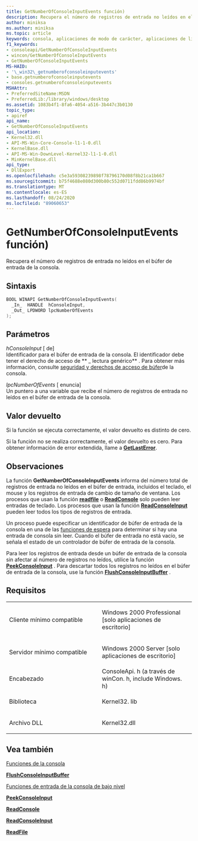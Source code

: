 ```yaml
---
title: GetNumberOfConsoleInputEvents función)
description: Recupera el número de registros de entrada no leídos en el búfer de entrada de la consola.
author: miniksa
ms.author: miniksa
ms.topic: article
keywords: consola, aplicaciones de modo de carácter, aplicaciones de línea de comandos, aplicaciones de terminal, API de consola
f1_keywords:
- consoleapi/GetNumberOfConsoleInputEvents
- wincon/GetNumberOfConsoleInputEvents
- GetNumberOfConsoleInputEvents
MS-HAID:
- '\_win32\_getnumberofconsoleinputevents'
- base.getnumberofconsoleinputevents
- consoles.getnumberofconsoleinputevents
MSHAttr:
- PreferredSiteName:MSDN
- PreferredLib:/library/windows/desktop
ms.assetid: 1083b4f1-8fa6-4054-a516-3b447c3b0130
topic_type:
- apiref
api_name:
- GetNumberOfConsoleInputEvents
api_location:
- Kernel32.dll
- API-MS-Win-Core-Console-l1-1-0.dll
- KernelBase.dll
- API-MS-Win-DownLevel-Kernel32-l1-1-0.dll
- MinKernelBase.dll
api_type:
- DllExport
ms.openlocfilehash: c5e3a59308239898f78796170d08f8b21ca1b667
ms.sourcegitcommit: b75f4688e080d300b80c552d0711fdd86b9974bf
ms.translationtype: MT
ms.contentlocale: es-ES
ms.lasthandoff: 08/24/2020
ms.locfileid: "89060653"
---
```

# <a name="getnumberofconsoleinputevents-function"></a>GetNumberOfConsoleInputEvents función)


Recupera el número de registros de entrada no leídos en el búfer de entrada de la consola.

<a name="syntax"></a>Sintaxis
------

```C
BOOL WINAPI GetNumberOfConsoleInputEvents(
  _In_  HANDLE  hConsoleInput,
  _Out_ LPDWORD lpcNumberOfEvents
);
```

<a name="parameters"></a>Parámetros
----------

*hConsoleInput* \[ de\]  
Identificador para el búfer de entrada de la consola. El identificador debe tener el derecho de acceso de ** \_ lectura genérico** . Para obtener más información, consulte [seguridad y derechos de acceso de búfer](console-buffer-security-and-access-rights.md)de la consola.

*lpcNumberOfEvents* \[ enuncia\]  
Un puntero a una variable que recibe el número de registros de entrada no leídos en el búfer de entrada de la consola.

<a name="return-value"></a>Valor devuelto
------------

Si la función se ejecuta correctamente, el valor devuelto es distinto de cero.

Si la función no se realiza correctamente, el valor devuelto es cero. Para obtener información de error extendida, llame a [**GetLastError**](https://msdn.microsoft.com/library/windows/desktop/ms679360).

<a name="remarks"></a>Observaciones
-------

La función **GetNumberOfConsoleInputEvents** informa del número total de registros de entrada no leídos en el búfer de entrada, incluidos el teclado, el mouse y los registros de entrada de cambio de tamaño de ventana. Los procesos que usan la función [**readfile**](https://msdn.microsoft.com/library/windows/desktop/aa365467) o [**ReadConsole**](readconsole.md) solo pueden leer entradas de teclado. Los procesos que usan la función [**ReadConsoleInput**](readconsoleinput.md) pueden leer todos los tipos de registros de entrada.

Un proceso puede especificar un identificador de búfer de entrada de la consola en una de las [funciones de espera](https://msdn.microsoft.com/library/windows/desktop/ms687069) para determinar si hay una entrada de consola sin leer. Cuando el búfer de entrada no está vacío, se señala el estado de un controlador de búfer de entrada de la consola.

Para leer los registros de entrada desde un búfer de entrada de la consola sin afectar al número de registros no leídos, utilice la función [**PeekConsoleInput**](peekconsoleinput.md) . Para descartar todos los registros no leídos en el búfer de entrada de la consola, use la función [**FlushConsoleInputBuffer**](flushconsoleinputbuffer.md) .

<a name="requirements"></a>Requisitos
------------

<table>
<colgroup>
<col width="50%" />
<col width="50%" />
</colgroup>
<tbody>
<tr class="odd">
<td><p>Cliente mínimo compatible</p></td>
<td><p>Windows 2000 Professional [solo aplicaciones de escritorio]</p></td>
</tr>
<tr class="even">
<td><p>Servidor mínimo compatible</p></td>
<td><p>Windows 2000 Server [solo aplicaciones de escritorio]</p></td>
</tr>
<tr class="odd">
<td><p>Encabezado</p></td>
<td>ConsoleApi. h (a través de winCon. h, include Windows. h)</td>
</tr>
<tr class="even">
<td><p>Biblioteca</p></td>
<td>Kernel32. lib</td>
</tr>
<tr class="odd">
<td><p>Archivo DLL</p></td>
<td>Kernel32.dll</td>
</tr>
<tr class="even">
</tr>
<tr class="odd">
</tr>
<tr class="even">
</tr>
</tbody>
</table>

## <a name="span-idsee_alsospansee-also"></a><span id="see_also"></span>Vea también


[Funciones de la consola](console-functions.md)

[**FlushConsoleInputBuffer**](flushconsoleinputbuffer.md)

[Funciones de entrada de la consola de bajo nivel](low-level-console-input-functions.md)

[**PeekConsoleInput**](peekconsoleinput.md)

[**ReadConsole**](readconsole.md)

[**ReadConsoleInput**](readconsoleinput.md)

[**ReadFile**](https://msdn.microsoft.com/library/windows/desktop/aa365467)

 

 




